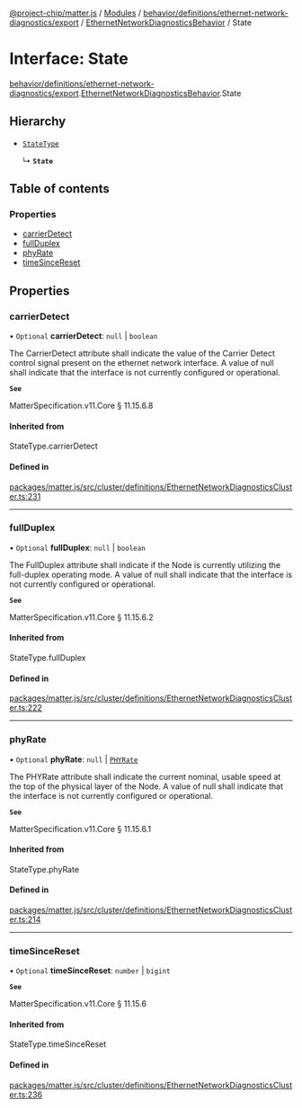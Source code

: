 [@project-chip/matter.js](../README.md) / [Modules](../modules.md) / [behavior/definitions/ethernet-network-diagnostics/export](../modules/behavior_definitions_ethernet_network_diagnostics_export.md) / [EthernetNetworkDiagnosticsBehavior](../modules/behavior_definitions_ethernet_network_diagnostics_export.EthernetNetworkDiagnosticsBehavior.md) / State

# Interface: State

[behavior/definitions/ethernet-network-diagnostics/export](../modules/behavior_definitions_ethernet_network_diagnostics_export.md).[EthernetNetworkDiagnosticsBehavior](../modules/behavior_definitions_ethernet_network_diagnostics_export.EthernetNetworkDiagnosticsBehavior.md).State

## Hierarchy

- [`StateType`](../modules/behavior_definitions_ethernet_network_diagnostics_export._internal_.md#statetype)

  ↳ **`State`**

## Table of contents

### Properties

- [carrierDetect](behavior_definitions_ethernet_network_diagnostics_export.EthernetNetworkDiagnosticsBehavior.State.md#carrierdetect)
- [fullDuplex](behavior_definitions_ethernet_network_diagnostics_export.EthernetNetworkDiagnosticsBehavior.State.md#fullduplex)
- [phyRate](behavior_definitions_ethernet_network_diagnostics_export.EthernetNetworkDiagnosticsBehavior.State.md#phyrate)
- [timeSinceReset](behavior_definitions_ethernet_network_diagnostics_export.EthernetNetworkDiagnosticsBehavior.State.md#timesincereset)

## Properties

### carrierDetect

• `Optional` **carrierDetect**: ``null`` \| `boolean`

The CarrierDetect attribute shall indicate the value of the Carrier Detect control signal present on the
ethernet network interface. A value of null shall indicate that the interface is not currently
configured or operational.

**`See`**

MatterSpecification.v11.Core § 11.15.6.8

#### Inherited from

StateType.carrierDetect

#### Defined in

[packages/matter.js/src/cluster/definitions/EthernetNetworkDiagnosticsCluster.ts:231](https://github.com/project-chip/matter.js/blob/6d3b6a5d957d88a9231d6ecab4bb41f8133112be/packages/matter.js/src/cluster/definitions/EthernetNetworkDiagnosticsCluster.ts#L231)

___

### fullDuplex

• `Optional` **fullDuplex**: ``null`` \| `boolean`

The FullDuplex attribute shall indicate if the Node is currently utilizing the full-duplex operating
mode. A value of null shall indicate that the interface is not currently configured or operational.

**`See`**

MatterSpecification.v11.Core § 11.15.6.2

#### Inherited from

StateType.fullDuplex

#### Defined in

[packages/matter.js/src/cluster/definitions/EthernetNetworkDiagnosticsCluster.ts:222](https://github.com/project-chip/matter.js/blob/6d3b6a5d957d88a9231d6ecab4bb41f8133112be/packages/matter.js/src/cluster/definitions/EthernetNetworkDiagnosticsCluster.ts#L222)

___

### phyRate

• `Optional` **phyRate**: ``null`` \| [`PHYRate`](../enums/cluster_export.EthernetNetworkDiagnostics.PHYRate.md)

The PHYRate attribute shall indicate the current nominal, usable speed at the top of the physical layer
of the Node. A value of null shall indicate that the interface is not currently configured or
operational.

**`See`**

MatterSpecification.v11.Core § 11.15.6.1

#### Inherited from

StateType.phyRate

#### Defined in

[packages/matter.js/src/cluster/definitions/EthernetNetworkDiagnosticsCluster.ts:214](https://github.com/project-chip/matter.js/blob/6d3b6a5d957d88a9231d6ecab4bb41f8133112be/packages/matter.js/src/cluster/definitions/EthernetNetworkDiagnosticsCluster.ts#L214)

___

### timeSinceReset

• `Optional` **timeSinceReset**: `number` \| `bigint`

**`See`**

MatterSpecification.v11.Core § 11.15.6

#### Inherited from

StateType.timeSinceReset

#### Defined in

[packages/matter.js/src/cluster/definitions/EthernetNetworkDiagnosticsCluster.ts:236](https://github.com/project-chip/matter.js/blob/6d3b6a5d957d88a9231d6ecab4bb41f8133112be/packages/matter.js/src/cluster/definitions/EthernetNetworkDiagnosticsCluster.ts#L236)
